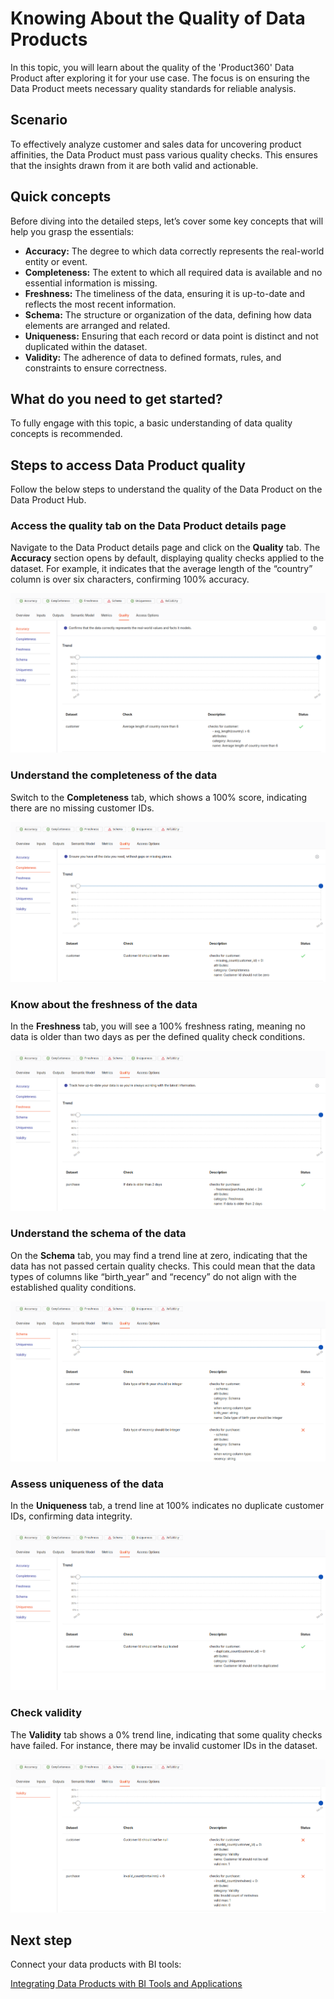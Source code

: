 # Knowing About the Quality of Data Products

In this topic, you will learn about the quality of the 'Product360' Data Product after exploring it for your use case. The focus is on ensuring the Data Product meets necessary quality standards for reliable analysis.

## Scenario

To effectively analyze customer and sales data for uncovering product affinities, the Data Product must pass various quality checks. This ensures that the insights drawn from it are both valid and actionable.

## Quick concepts

Before diving into the detailed steps, let’s cover some key concepts that will help you grasp the essentials:

- **Accuracy:** The degree to which data correctly represents the real-world entity or event.
- **Completeness:** The extent to which all required data is available and no essential information is missing.
- **Freshness:** The timeliness of the data, ensuring it is up-to-date and reflects the most recent information.
- **Schema:** The structure or organization of the data, defining how data elements are arranged and related.
- **Uniqueness:** Ensuring that each record or data point is distinct and not duplicated within the dataset.
- **Validity:** The adherence of data to defined formats, rules, and constraints to ensure correctness.

## What do you need to get started?

To fully engage with this topic, a basic understanding of data quality concepts is recommended.

## Steps to access Data Product quality

Follow the below steps to understand the quality of the Data Product on the Data Product Hub.

### **Access the quality tab on the Data Product details page**
    
Navigate to the Data Product details page and click on the **Quality** tab. The **Accuracy** section opens by default, displaying quality checks applied to the dataset. For example, it indicates that the average length of the “country” column is over six characters, confirming 100% accuracy.
    
![qua_accuracy.png](/learn/dp_consumer_learn_track/dp_quality/qua_accuracy.png)
    
### **Understand the completeness of the data**
    
Switch to the **Completeness** tab, which shows a 100% score, indicating there are no missing customer IDs.
    
![qua_completeness.png](/learn/dp_consumer_learn_track/dp_quality/qua_completeness.png)
    
### **Know about the freshness of the data**
    
In the **Freshness** tab, you will see a 100% freshness rating, meaning no data is older than two days as per the defined quality check conditions.
    
![qua_freshness.png](/learn/dp_consumer_learn_track/dp_quality/qua_freshness.png)
    
### **Understand the schema of the data**
    
On the **Schema** tab, you may find a trend line at zero, indicating that the data has not passed certain quality checks. This could mean that the data types of columns like “birth_year” and “recency” do not align with the established quality conditions.
    
![qua_schema.png](/learn/dp_consumer_learn_track/dp_quality/qua_schema.png)
    
### **Assess uniqueness of the data**
    
In the **Uniqueness** tab, a trend line at 100% indicates no duplicate customer IDs, confirming data integrity.
    
![qua_unique.png](/learn/dp_consumer_learn_track/dp_quality/qua_unique.png)
    
### **Check validity**
    
The **Validity** tab shows a 0% trend line, indicating that some quality checks have failed. For instance, there may be invalid customer IDs in the dataset.
    
![qua_validity.png](/learn/dp_consumer_learn_track/dp_quality/qua_validity.png)

## Next step

Connect your data products with BI tools:

[Integrating Data Products with BI Tools and Applications](/learn/dp_consumer_learn_track/integrate_bi_tools/)